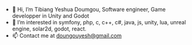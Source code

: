 - 👋 Hi, I’m Tibiang Yeshua Doumgou, Software engineer, Game developper in Unity and Godot
- 👀 I’m interested in symfony, php, c, c++, c#, java, js, unity, lua, unreal engine, solar2d, godot, react.
- 📫 Contact me at doungouyesh@gmail.com 

<!---
yeshtibiang/yeshtibiang is a ✨ special ✨ repository because its `README.md` (this file) appears on your GitHub profile.
You can click the Preview link to take a look at your changes.
--->
